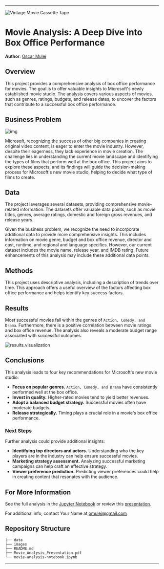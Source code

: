 
---

![Vintage Movie Cassette Tape](https://media.discordapp.net/attachments/1008571220385599488/1126232701146501360/MadsMeyer_peaky_blinders_style_painting_2e662a64-2009-46fd-b8bf-12e84648efc4.png?width=573&height=573)

# Movie Analysis: A Deep Dive into Box Office Performance

**Author**: [Oscar Mulei](mailto:omulei@gmail.com)

## Overview

This project provides a comprehensive analysis of box office performance for movies. The goal is to offer valuable insights to Microsoft's newly established movie studio. The analysis covers various aspects of movies, such as genres, ratings, budgets, and release dates, to uncover the factors that contribute to a successful box office performance.

## Business Problem

![img](https://media.discordapp.net/attachments/1050435586235846767/1052697908295774298/yassein_muhamedddd_action_movie_poster_movie_poster_action_movi_5d7ba72b-db05-4212-917c-85855d4425c1.png?width=573&height=573)

Microsoft, recognizing the success of other big companies in creating original video content, is eager to enter the movie industry. However, despite their eagerness, they lack experience in movie creation. The challenge lies in understanding the current movie landscape and identifying the types of films that perform well at the box office. This project aims to explore these aspects, and its findings will guide the decision-making process for Microsoft's new movie studio, helping to decide what type of films to create.

## Data

The project leverages several datasets, providing comprehensive movie-related information. The datasets offer valuable data points, such as movie titles, genres, average ratings, domestic and foreign gross revenues, and release years.

Given the business problem, we recognize the need to incorporate additional data to provide more comprehensive insights. This includes information on movie genre, budget and box office revenue, director and cast, runtime, and regional and language specifics. However, our current dataset includes the movie name, release year, and IMDB rating. Future enhancements of this analysis may include these additional data points.

## Methods

This project uses descriptive analysis, including a description of trends over time. This approach offers a useful overview of the factors affecting box office performance and helps identify key success factors.

## Results

Most successful movies fall within the genres of `Action, Comedy, and Drama`. Furthermore, there is a positive correlation between movie ratings and box office revenue. The analysis also reveals a moderate budget range associated with successful outcomes.

![results_visualization](./images/results_visualization.png)

## Conclusions

This analysis leads to four key recommendations for Microsoft's new movie studio:

- **Focus on popular genres.** `Action, Comedy, and Drama` have consistently performed well at the box office.
- **Invest in quality.** Higher-rated movies tend to yield better revenues.
- **Adopt a balanced budget strategy.** Successful movies often have moderate budgets.
- **Release strategically.** Timing plays a crucial role in a movie's box office performance. 

### Next Steps

Further analysis could provide additional insights:

- **Identifying top directors and actors.** Understanding who the key players are in the industry can help ensure successful movies.
- **Marketing strategy assessment.** Analyzing successful marketing campaigns can help craft an effective strategy.
- **Viewer preference prediction.** Predicting viewer preferences could help in creating content that resonates with the audience.

## For More Information

See the full analysis in the [Jupyter Notebook](./movie-analysis-notebook.ipynb) or review this [presentation](./Movie_Analysis_Presentation.pdf).

For additional info, contact Your Name at [omulei@gmail.com](mailto:your-email@example.com)


## Repository Structure

```
├── data
├── images
├── README.md
├── Movie_Analysis_Presentation.pdf
└── movie-analysis-notebook.ipynb
```
---
